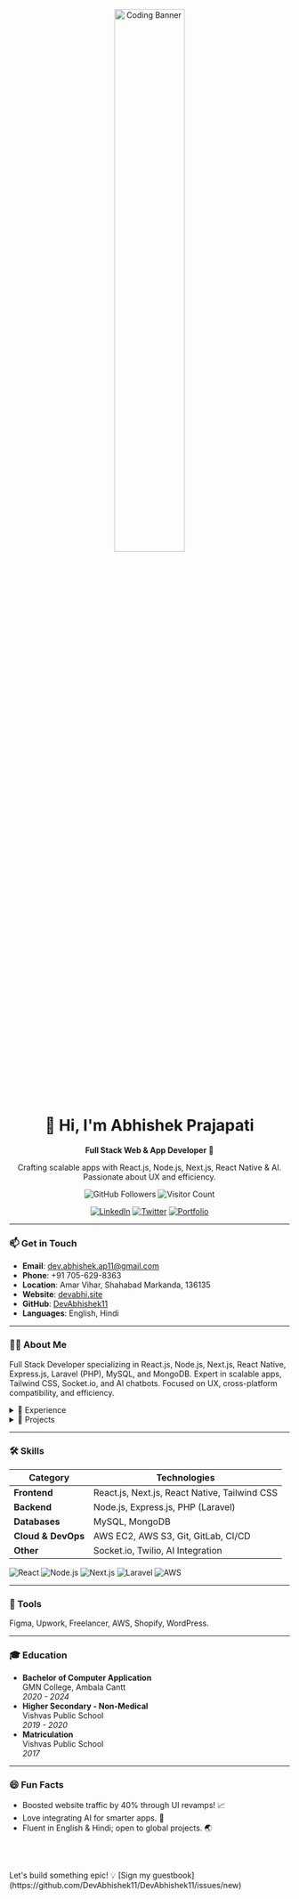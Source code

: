 <div align="center">
  <img src="https://media.giphy.com/media/dWesBcTLavkZuG35MI/giphy.gif" alt="Coding Banner" width="50%" height="auto">
  <h1>👋 Hi, I'm Abhishek Prajapati</h1>
  <p><strong>Full Stack Web & App Developer</strong> 🚀</p>
  <p>Crafting scalable apps with React.js, Node.js, Next.js, React Native & AI. Passionate about UX and efficiency.</p>
  
  <img src="https://img.shields.io/github/followers/DevAbhishek11?style=social" alt="GitHub Followers">
  <img src="https://visitor-badge.laobi.icu/badge?page_id=DevAbhishek11.DevAbhishek11&left_color=teal&right_color=orange&left_text=Profile%20Views" alt="Visitor Count">
  
  <br/>
  
  <a href="https://www.linkedin.com/in/abhishek-prajapati/"><img src="https://img.shields.io/badge/LinkedIn-0A66C2?style=for-the-badge&logo=linkedin&logoColor=white" alt="LinkedIn"></a>
  <a href="https://twitter.com/DevAbhishek11"><img src="https://img.shields.io/badge/Twitter-1DA1F2?style=for-the-badge&logo=twitter&logoColor=white" alt="Twitter"></a>
  <a href="https://devabhi.site"><img src="https://img.shields.io/badge/Portfolio-FF5722?style=for-the-badge&logo=googlechrome&logoColor=white" alt="Portfolio"></a>
</div>

---

### 📫 Get in Touch
- **Email**: dev.abhishek.ap11@gmail.com  
- **Phone**: +91 705-629-8363  
- **Location**: Amar Vihar, Shahabad Markanda, 136135  
- **Website**: [devabhi.site](https://devabhi.site)  
- **GitHub**: [DevAbhishek11](https://github.com/DevAbhishek11)  
- **Languages**: English, Hindi  

---

### 👨‍💻 About Me
Full Stack Developer specializing in React.js, Node.js, Next.js, React Native, Express.js, Laravel (PHP), MySQL, and MongoDB. Expert in scalable apps, Tailwind CSS, Socket.io, and AI chatbots. Focused on UX, cross-platform compatibility, and efficiency.

<details>
<summary>💼 Experience</summary>

#### Full Stack Developer & App Developer  
**Future IT Touch**  
*Feb 2024 – Present*  
- Built cross-platform mobile apps with React Native, integrating Twilio for OTP and real-time messaging on iOS/Android.  
- Developed scalable web apps using Next.js, Laravel, MySQL, and MongoDB in agile teams.  
- Deployed on AWS EC2; configured S3 for secure storage.  
- Revamped UI/UX: +40% traffic, +60% page views, +90% session duration.  
- Collaborated cross-functionally; mentored juniors.  

</details>

<details>
<summary>🚀 Projects</summary>

- **[Portfolio Website](https://devabhi.site)**: Next.js + Three.js with 3D animations and smooth transitions.  
- **[Event Management Portal](https://ibri.in/jaihindmoment/)**: React.js + Laravel; 6-panel system for events, payments, dashboards. ([Server](server-link-here.com))  
- **[NextGenTrip](https://nextgentrip.com)**: Travel booking like MakeMyTrip; Next.js + Laravel + TBO API.  
- **[RealStateMe](https://realstateme.vercel.app)**: Property platform with search/filters; Next.js UI.  
- **[Robin Quiz](https://robinq.online)**: React Native quiz app; Laravel backend, leaderboards.  
- **[Blue Star E-Commerce](https://bluestar.devabhi.site)**: Next.js shop with cart/checkout.  
- **[Inova Worktops](https://inova.devabhi.site)**: React.js frontend for kitchen brand; filters, responsive design.  
- **[Code Agency](https://code.devabhi.site)**: Next.js digital agency site; SEO-optimized services.  
- **Cross-Platform Apps**: Real-time chat (Socket.io), housing portal, user-centric mobile projects.  
- **WordPress Sites**: Mobile repair booking, Thai digital marketing (SEO-focused).  

</details>

---

### 🛠️ Skills
| Category | Technologies |
|----------|--------------|
| **Frontend** | React.js, Next.js, React Native, Tailwind CSS |
| **Backend** | Node.js, Express.js, PHP (Laravel) |
| **Databases** | MySQL, MongoDB |
| **Cloud & DevOps** | AWS EC2, AWS S3, Git, GitLab, CI/CD |
| **Other** | Socket.io, Twilio, AI Integration |

<p align="left">
  <img src="https://img.shields.io/badge/React-61DAFB?style=for-the-badge&logo=react&logoColor=black" alt="React">
  <img src="https://img.shields.io/badge/Node.js-339933?style=for-the-badge&logo=nodedotjs&logoColor=white" alt="Node.js">
  <img src="https://img.shields.io/badge/Next.js-000000?style=for-the-badge&logo=nextdotjs&logoColor=white" alt="Next.js">
  <img src="https://img.shields.io/badge/Laravel-FF2D20?style=for-the-badge&logo=laravel&logoColor=white" alt="Laravel">
  <img src="https://img.shields.io/badge/AWS-232F3E?style=for-the-badge&logo=amazonaws&logoColor=white" alt="AWS">
</p>

---

### 🧰 Tools
Figma, Upwork, Freelancer, AWS, Shopify, WordPress.

---

### 🎓 Education
- **Bachelor of Computer Application**  
  GMN College, Ambala Cantt  
  *2020 - 2024*  
- **Higher Secondary - Non-Medical**  
  Vishvas Public School  
  *2019 - 2020*  
- **Matriculation**  
  Vishvas Public School  
  *2017*  

---

### 😄 Fun Facts
- Boosted website traffic by 40% through UI revamps! 📈  
- Love integrating AI for smarter apps. 🤖  
- Fluent in English & Hindi; open to global projects. 🌏  

<br/>
<br/>

<div align="left">
  <p>Let's build something epic! 💡 [Sign my guestbook](https://github.com/DevAbhishek11/DevAbhishek11/issues/new)</p>
</div>
